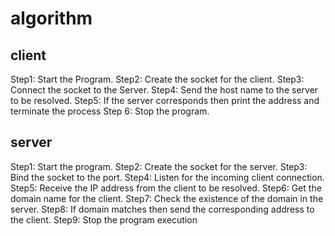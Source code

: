 # algorithm
## client
Step1: Start the Program.
Step2: Create the socket for the client.
Step3: Connect the socket to the Server.
Step4: Send the host name to the server to be resolved.
Step5: If the server corresponds then print the address and terminate the process
Step 6: Stop the program.

## server
Step1: Start the program.
Step2: Create the socket for the server.
Step3: Bind the socket to the port.
Step4: Listen for the incoming client connection.
Step5: Receive the IP address from the client to be resolved.
Step6: Get the domain name for the client.
Step7: Check the existence of the domain in the server.
Step8: If domain matches then send the corresponding address to the client.
Step9: Stop the program execution

